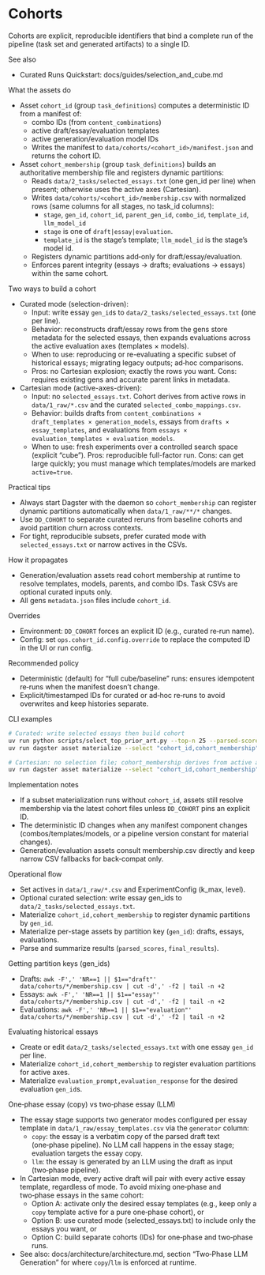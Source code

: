 # Cohorts

Cohorts are explicit, reproducible identifiers that bind a complete run of the pipeline (task set and generated artifacts) to a single ID.

See also
- Curated Runs Quickstart: docs/guides/selection_and_cube.md

What the assets do
- Asset `cohort_id` (group `task_definitions`) computes a deterministic ID from a manifest of:
  - combo IDs (from `content_combinations`)
  - active draft/essay/evaluation templates
  - active generation/evaluation model IDs
  - Writes the manifest to `data/cohorts/<cohort_id>/manifest.json` and returns the cohort ID.
- Asset `cohort_membership` (group `task_definitions`) builds an authoritative membership file and registers dynamic partitions:
  - Reads `data/2_tasks/selected_essays.txt` (one gen_id per line) when present; otherwise uses the active axes (Cartesian).
  - Writes `data/cohorts/<cohort_id>/membership.csv` with normalized rows (same columns for all stages, no task_id columns):
    - `stage`, `gen_id`, `cohort_id`, `parent_gen_id`, `combo_id`, `template_id`, `llm_model_id`
    - `stage` is one of `draft|essay|evaluation`.
    - `template_id` is the stage’s template; `llm_model_id` is the stage’s model id.
  - Registers dynamic partitions add‑only for draft/essay/evaluation.
  - Enforces parent integrity (essays → drafts; evaluations → essays) within the same cohort.

Two ways to build a cohort
- Curated mode (selection-driven):
  - Input: write essay `gen_id`s to `data/2_tasks/selected_essays.txt` (one per line).
  - Behavior: reconstructs draft/essay rows from the gens store metadata for the selected essays, then expands evaluations across the active evaluation axes (templates × models).
  - When to use: reproducing or re-evaluating a specific subset of historical essays; migrating legacy outputs; ad‑hoc comparisons.
  - Pros: no Cartesian explosion; exactly the rows you want. Cons: requires existing gens and accurate parent links in metadata.
- Cartesian mode (active-axes-driven):
  - Input: no `selected_essays.txt`. Cohort derives from active rows in `data/1_raw/*.csv` and the curated `selected_combo_mappings.csv`.
  - Behavior: builds drafts from `content_combinations × draft_templates × generation_models`, essays from `drafts × essay_templates`, and evaluations from `essays × evaluation_templates × evaluation_models`.
  - When to use: fresh experiments over a controlled search space (explicit “cube”). Pros: reproducible full-factor run. Cons: can get large quickly; you must manage which templates/models are marked `active=true`.

Practical tips
- Always start Dagster with the daemon so `cohort_membership` can register dynamic partitions automatically when `data/1_raw/**/*` changes.
- Use `DD_COHORT` to separate curated reruns from baseline cohorts and avoid partition churn across contexts.
- For tight, reproducible subsets, prefer curated mode with `selected_essays.txt` or narrow actives in the CSVs.

How it propagates
- Generation/evaluation assets read cohort membership at runtime to resolve templates, models, parents, and combo IDs. Task CSVs are optional curated inputs only.
- All gens `metadata.json` files include `cohort_id`.

Overrides
- Environment: `DD_COHORT` forces an explicit ID (e.g., curated re‑run name).
- Config: set `ops.cohort_id.config.override` to replace the computed ID in the UI or run config.

Recommended policy
- Deterministic (default) for “full cube/baseline” runs: ensures idempotent re‑runs when the manifest doesn’t change.
- Explicit/timestamped IDs for curated or ad‑hoc re‑runs to avoid overwrites and keep histories separate.

CLI examples
```bash
# Curated: write selected essays then build cohort
uv run python scripts/select_top_prior_art.py --top-n 25 --parsed-scores data/7_cross_experiment/parsed_scores.csv
uv run dagster asset materialize --select "cohort_id,cohort_membership" -f daydreaming_dagster/definitions.py

# Cartesian: no selection file; cohort_membership derives from active axes
uv run dagster asset materialize --select "cohort_id,cohort_membership" -f daydreaming_dagster/definitions.py
```

Implementation notes
- If a subset materialization runs without `cohort_id`, assets still resolve membership via the latest cohort files unless `DD_COHORT` pins an explicit ID.
- The deterministic ID changes when any manifest component changes (combos/templates/models, or a pipeline version constant for material changes).
- Generation/evaluation assets consult membership.csv directly and keep narrow CSV fallbacks for back‑compat only.

Operational flow
- Set actives in `data/1_raw/*.csv` and ExperimentConfig (k_max, level).
- Optional curated selection: write essay gen_ids to `data/2_tasks/selected_essays.txt`.
- Materialize `cohort_id,cohort_membership` to register dynamic partitions by `gen_id`.
- Materialize per-stage assets by partition key (`gen_id`): drafts, essays, evaluations.
- Parse and summarize results (`parsed_scores`, `final_results`).

Getting partition keys (gen_ids)
- Drafts: `awk -F',' 'NR==1 || $1=="draft"' data/cohorts/*/membership.csv | cut -d',' -f2 | tail -n +2`
- Essays: `awk -F',' 'NR==1 || $1=="essay"' data/cohorts/*/membership.csv | cut -d',' -f2 | tail -n +2`
- Evaluations: `awk -F',' 'NR==1 || $1=="evaluation"' data/cohorts/*/membership.csv | cut -d',' -f2 | tail -n +2`

Evaluating historical essays
- Create or edit `data/2_tasks/selected_essays.txt` with one essay `gen_id` per line.
- Materialize `cohort_id,cohort_membership` to register evaluation partitions for active axes.
- Materialize `evaluation_prompt,evaluation_response` for the desired evaluation `gen_id`s.

One‑phase essay (copy) vs two‑phase essay (LLM)
- The essay stage supports two generator modes configured per essay template in `data/1_raw/essay_templates.csv` via the `generator` column:
  - `copy`: the essay is a verbatim copy of the parsed draft text (one‑phase pipeline). No LLM call happens in the essay stage; evaluation targets the essay copy.
  - `llm`: the essay is generated by an LLM using the draft as input (two‑phase pipeline).
- In Cartesian mode, every active draft will pair with every active essay template, regardless of mode. To avoid mixing one‑phase and two‑phase essays in the same cohort:
  - Option A: activate only the desired essay templates (e.g., keep only a `copy` template active for a pure one‑phase cohort), or
  - Option B: use curated mode (selected_essays.txt) to include only the essays you want, or
  - Option C: build separate cohorts (IDs) for one‑phase and two‑phase runs.
- See also: docs/architecture/architecture.md, section “Two‑Phase LLM Generation” for where `copy`/`llm` is enforced at runtime.
